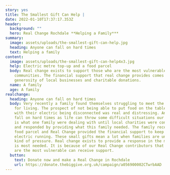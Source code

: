```yaml
---
story: yes
title: The Smallest Gift Can Help |
date: 2022-01-10T17:37:17.353Z
header:
  background: ""
  hero: Real Change Rochdale **Helping a Family***
summary:
  image: assets/uploads/the-smallest-gift-can-help.jpg
  heading: Anyone can fall on hard times
  text: Helping a family
content:
  image: assets/uploads/the-smallest-gift-can-help4x3.jpg
  help: Electric metre top-up and a food parcel
  body: Real change exists to support those who are the most vulnerable in our
    communities. The financial support that real change provides comes from the
    generosity of local businesses and charitable donations.
  name: A family
  age: A family
realchange:
  heading: Anyone can fall on hard times
  body: Very recently a family found themselves struggling to meet the basic needs
    for living. The prospect of not being able to put food on the table along
    with their electric being disconnected was real and distressing. Anyone can
    fall on hard times as life can throw some difficult situations our way. This
    is what one family were dealing with until local charities were contacted
    and responded by providing what this family needed. The family received a
    food parcel and Real Change provided the financial support to keep the
    electric running. These small gifts mean a lot when families are under this
    kind of pressure. Real change exists to provide a response in the moment it
    is most needed. It is because of our Real Change contributors that those who
    are the most vulnerable can receive support.
  button:
    text: Donate now and make a Real Change in Rochdale
    url: https://donate.thebiggive.org.uk/campaign/a056900002CTwrbAAD
---
```

